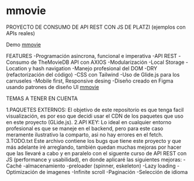 # mmovie
PROYECTO DE CONSUMO DE API REST CON JS DE PLATZI (ejemplos con APIs reales)

Demo
[mmovie](https://mickyrendon.github.io/mmovie/#home)

FEATURES
-Programación asincrona, funcional e imperativa
-API REST
-Consumo de TheMovieDB API con AXIOS
-Modularización
-Local Storage
-Location y hash navigation
-Manejo profesional del DOM
-DRY (refactorización del código)
-CSS con Tailwind
-Uso de Glide.js para los carruseles
-Mobile first, Responsive desing
-Diseño creado en Figma usando patrones de diseño UI [mmovie](https://www.figma.com/file/0qG6H72TugJszwciU6oKqT/mmovie?type=design&node-id=0%3A1&mode=design&t=5AfRXNkhxfjwWN1G-1)

TEMAS A TENER EN CUENTA

1.PAQUETES EXTERNOS: 
    El objetivo de este repositorio es que tenga facil visualización, es por eso que decidi usar el CDN de los paquetes que uso en este proyecto (GLide.js).
2.API KEY:
    Lo ideal en cualquier entorno profesional es que se maneje en el backend, pero para este caso meramente ilustrativo la comparto, asi no hay errores en el fetch.
3.TODO.txt
    Este archivo contiene los bugs que tiene este proyecto y que más adelante iré arreglando, también quedan muchas mejoras por hacer que las llevaré a cabo y en paralelo con el siguente curso de API REST con JS (performance y usabilidad), en donde aplicaré las siguientes mejoras:
        -Caché
        -almacenamiento
        -preloader (spinner, eskeleton)
        -Lazy loading
        -Optimización de imagenes
        -Infinite scroll
        -Paginación
        -Selección de idioma
